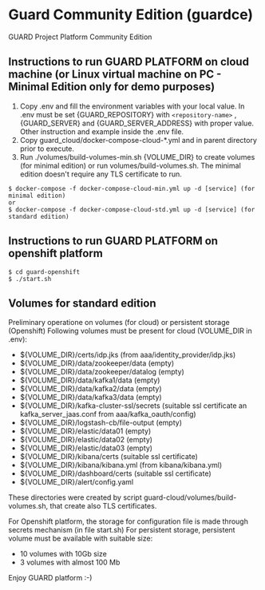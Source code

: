 # Guard Community Edition (guardce)
GUARD Project Platform Community Edition 


## Instructions to run GUARD PLATFORM on cloud machine (or Linux virtual machine on PC - Minimal Edition only for demo purposes)

1) Copy .env and fill the environment variables with your local value. In .env must be set {GUARD_REPOSITORY} with `<repository-name>` , {GUARD_SERVER}  and {GUARD_SERVER_ADDRESS} with proper value. Other instruction and example inside the .env file.
2) Copy guard_cloud/docker-compose-cloud-*.yml and in parent directory prior to execute. 
3) Run ./volumes/build-volumes-min.sh {VOLUME_DIR} to create volumes (for minimal edition) or run volumes/build-volumes.sh.
The minimal edition doesn't require any TLS certificate to run. 

```console
$ docker-compose -f docker-compose-cloud-min.yml up -d [service] (for minimal edition)
or
$ docker-compose -f docker-compose-cloud-std.yml up -d [service] (for standard edition)

```

## Instructions to run GUARD PLATFORM on openshift platform

```console
$ cd guard-openshift
$ ./start.sh
```


## Volumes for standard edition

Preliminary operatione on volumes (for cloud) or persistent storage (Openshift)
Following volumes must be present for cloud (VOLUME_DIR in .env):
- ${VOLUME_DIR}/certs/idp.jks (from aaa/identity_provider/idp.jks)
- ${VOLUME_DIR}/data/zookeeper/data (empty)
- ${VOLUME_DIR}/data/zookeeper/datalog (empty)
- ${VOLUME_DIR}/data/kafka1/data (empty)
- ${VOLUME_DIR}/data/kafka2/data (empty)
- ${VOLUME_DIR}/data/kafka3/data (empty)
- ${VOLUME_DIR}/kafka-cluster-ssl/secrets (suitable ssl certificate an kafka_server_jaas.conf from aaa/kafka_oauth/config)
- ${VOLUME_DIR}/logstash-cb/file-output (empty)
- ${VOLUME_DIR}/elastic/data01 (empty)
- ${VOLUME_DIR}/elastic/data02 (empty)
- ${VOLUME_DIR}/elastic/data03 (empty)
- ${VOLUME_DIR}/kibana/certs (suitable ssl certificate)
- ${VOLUME_DIR}/kibana/kibana.yml (from kibana/kibana.yml)
- ${VOLUME_DIR}/dashboard/certs (suitable ssl certificate)
- ${VOLUME_DIR}/alert/config.yaml

These directories were created by script guard-cloud/volumes/build-volumes.sh, that create also TLS certificates.

For Openshift platform, the storage for configuration file is made through secrets mechanism (in file start.sh)
For persistent storage, persistent volume must be available with suitable size:
- 10 volumes with 10Gb size
- 3 volumes with almost 100 Mb



Enjoy GUARD platform :-)
